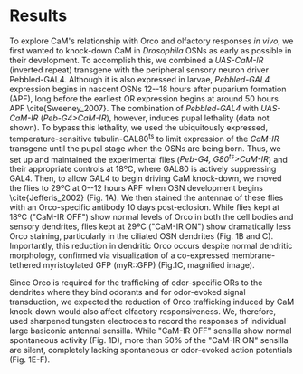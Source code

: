 # Results
To explore CaM's relationship with Orco and olfactory responses _in vivo_, we first wanted to knock-down CaM in _Drosophila_ OSNs as early as possible in their development.
To accomplish this, we combined a _UAS-CaM-IR_ (inverted repeat) transgene with the peripheral sensory neuron driver Pebbled-GAL4.
Although it is also expressed in larvae, _Pebbled-GAL4_ expression begins in nascent OSNs 12--18 hours after puparium formation (APF), long before the earliest OR expression begins at around 50 hours APF \cite{Sweeney_2007}.
The combination of _Pebbled-GAL4_ with _UAS-CaM-IR_ (_Peb-G4>CaM-IR_), however, induces pupal lethality (data not shown).
To bypass this lethality, we used the ubiquitously expressed, temperature-sensitive tubulin-GAL80<sup>ts</sup> to limit expression of the _CaM-IR_ transgene until the pupal stage when the OSNs are being born.
Thus, we set up and maintained the experimental flies (_Peb-G4, G80<sup>ts</sup>>CaM-IR_) and their appropriate controls at 18ºC, where GAL80 is actively suppressing GAL4.
Then, to allow GAL4 to begin driving CaM knock-down, we moved the flies to 29ºC at 0--12 hours APF when OSN development begins \cite{Jefferis_2002} (Fig. 1A).
We then stained the antennae of these flies with an Orco-specific antibody 10 days post-eclosion.
While flies kept at 18ºC ("CaM-IR OFF") show normal levels of Orco in both the cell bodies and sensory dendrites, flies kept at 29ºC ("CaM-IR ON") show dramatically less Orco staining, particularly in the ciliated OSN dendrites (Fig. 1B and C).
Importantly, this reduction in dendritic Orco occurs despite normal dendritic morphology, confirmed via visualization of a co-expressed membrane-tethered myristoylated GFP (myR::GFP) (Fig.1C, magnified image).

Since Orco is required for the trafficking of odor-specific ORs to the dendrites where they bind odorants and for odor-evoked signal transduction, we expected the reduction of Orco trafficking induced by CaM knock-down would also affect olfactory responsiveness.
We, therefore, used sharpened tungsten electrodes to record the responses of individual large basiconic antennal sensilla.
While "CaM-IR OFF" sensilla show normal spontaneous activity (Fig. 1D), more than 50% of the "CaM-IR ON" sensilla are silent, completely lacking spontaneous or odor-evoked action potentials (Fig. 1E-F).